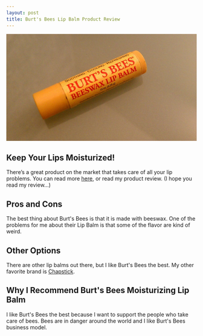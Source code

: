 ```yaml
---
layout: post
title: Burt's Bees Lip Balm Product Review
---
```


![lip balm](/images/bbimg2.jpg)

## Keep Your Lips Moisturized!

There’s a great product on the market that takes care of all your lip problems. You can read more [here](https://www.burtsbees.com/lip-care/lip-balm/), or read my product review. (I hope you read my review...)

## Pros and Cons

The best thing about Burt's Bees is that it is made with beeswax. One of the problems for me about their Lip Balm is that some of the flavor are kind of weird.

## Other Options

There are other lip balms out there, but I like Burt's Bees the best. My other favorite brand is [Chapstick](https://www.powder.com/stories/reflections-with-suzy-chapstick-chaffee/).

## Why I Recommend Burt's Bees Moisturizing Lip Balm

I like Burt's Bees the best because I want to support the people who take care of bees. Bees are in danger around the world and I like Burt's Bees business model. 
